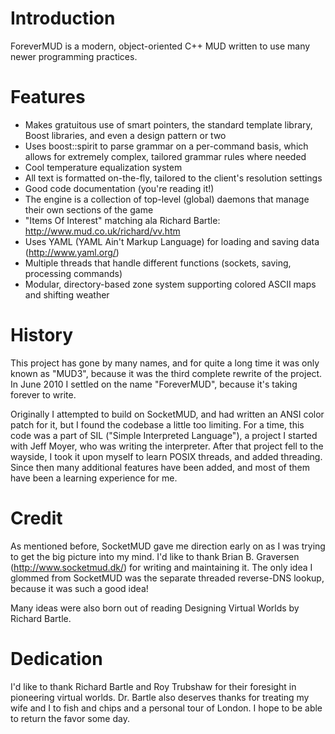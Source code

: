 # Introduction #

ForeverMUD is a modern, object-oriented C++ MUD written to use many newer programming practices.


# Features #

  * Makes gratuitous use of smart pointers, the standard template library, Boost libraries, and even a design pattern or two
  * Uses boost::spirit to parse grammar on a per-command basis, which allows for extremely complex, tailored grammar rules where needed
  * Cool temperature equalization system
  * All text is formatted on-the-fly, tailored to the client's resolution settings
  * Good code documentation (you're reading it!)
  * The engine is a collection of top-level (global) daemons that manage their own sections of the game
  * "Items Of Interest" matching ala Richard Bartle: http://www.mud.co.uk/richard/vv.htm
  * Uses YAML (YAML Ain't Markup Language) for loading and saving data (http://www.yaml.org/)
  * Multiple threads that handle different functions (sockets, saving, processing commands)
  * Modular, directory-based zone system supporting colored ASCII maps and shifting weather

# History #

This project has gone by many names, and for quite a long time it was only known as "MUD3", because it was the third complete rewrite of the project. In June 2010 I settled on the name "ForeverMUD", because it's taking forever to write.

Originally I attempted to build on SocketMUD, and had written an ANSI color patch for it, but I found the codebase a little too limiting. For a time, this code was a part of SIL ("Simple Interpreted Language"), a project I started with Jeff Moyer, who was writing the interpreter. After that project fell to the wayside, I took it upon myself to learn POSIX threads, and added threading. Since then many additional features have been added, and most of them have been a learning experience for me.

# Credit #

As mentioned before, SocketMUD gave me direction early on as I was trying to get the big picture into my mind. I'd like to thank Brian B. Graversen (http://www.socketmud.dk/) for writing and maintaining it. The only idea I glommed from SocketMUD was the separate threaded reverse-DNS lookup, because it was such a good idea!

Many ideas were also born out of reading Designing Virtual Worlds by Richard Bartle.

# Dedication #

I'd like to thank Richard Bartle and Roy Trubshaw for their foresight in pioneering virtual worlds. Dr. Bartle also deserves thanks for treating my wife and I to fish and chips and a personal tour of London. I hope to be able to return the favor some day.